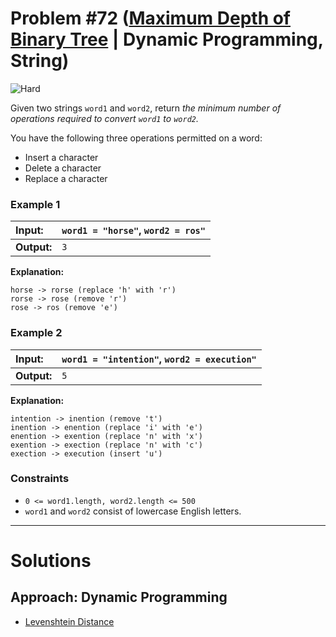 # Problem #72 ([Maximum Depth of Binary Tree](https://leetcode.com/problems/edit-distance/) | Dynamic Programming, String)

<img src="https://img.shields.io/badge/-Hard-FF4040?style=for-the-badge&logo=LeetCode&logoColor=black" alt="Hard"/>

Given two strings `word1` and `word2`, return _the minimum number of operations required to convert `word1` to `word2`._

You have the following three operations permitted on a word:

- Insert a character
- Delete a character
- Replace a character

### Example 1

| **Input:**  | `word1 = "horse"`, `word2 = ros"` |
| :---------- | :-------------------------------- |
| **Output:** | `3`                               |

**Explanation:**

```
horse -> rorse (replace 'h' with 'r')
rorse -> rose (remove 'r')
rose -> ros (remove 'e')
```

### Example 2

| **Input:**  | `word1 = "intention"`, `word2 = execution"` |
| :---------- | :------------------------------------------ |
| **Output:** | `5`                                         |

**Explanation:**

```
intention -> inention (remove 't')
inention -> enention (replace 'i' with 'e')
enention -> exention (replace 'n' with 'x')
exention -> exection (replace 'n' with 'c')
exection -> execution (insert 'u')
```

### Constraints

- `0 <= word1.length, word2.length <= 500`
- `word1` and `word2` consist of lowercase English letters.

---

# Solutions

## Approach: Dynamic Programming

- [Levenshtein Distance](./Levenshtein/README.md)
